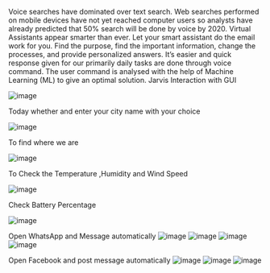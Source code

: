 Voice searches have dominated over text search. Web searches performed on mobile devices have not yet reached computer users so analysts have already predicted that 50% search will be done by voice by 2020. Virtual Assistants appear smarter than ever. Let your smart assistant do the email work for you. Find the purpose, find the important information, change the processes, and provide personalized answers. It’s easier and quick response given for our primarily daily tasks are done through voice command. The user command is analysed with the help of Machine Learning (ML) to give an optimal solution.
Jarvis Interaction with GUI

![image](https://github.com/ashish910/Jarvis-AI-Assistant/assets/52947578/d23e1447-1f2b-40b4-99b9-977dc8b30612)

Today whether and enter your city name with your choice


![image](https://github.com/ashish910/Jarvis-AI-Assistant/assets/52947578/8621860b-e1a3-4cde-b288-db48cb04b120)

To find where we are


![image](https://github.com/ashish910/Jarvis-AI-Assistant/assets/52947578/4eec1cc8-4506-44fb-be5c-78f63f8e9a94)

To Check the Temperature ,Humidity and Wind Speed 


![image](https://github.com/ashish910/Jarvis-AI-Assistant/assets/52947578/81a589a9-1308-4126-ad3e-465773446647)

Check Battery Percentage

![image](https://github.com/ashish910/Jarvis-AI-Assistant/assets/52947578/6bd565be-16e7-4b92-99c1-79068e4c72fe)

Open WhatsApp and Message automatically
![image](https://github.com/ashish910/Jarvis-AI-Assistant/assets/52947578/be8327bc-66a6-4b75-9317-e5a3da23146a)
![image](https://github.com/ashish910/Jarvis-AI-Assistant/assets/52947578/818c081f-37e4-44e2-a489-6b0b850adf03)
![image](https://github.com/ashish910/Jarvis-AI-Assistant/assets/52947578/e9582f49-6a9a-441c-978e-a6a90990ad60)
![image](https://github.com/ashish910/Jarvis-AI-Assistant/assets/52947578/b53d11c9-34f1-4ccc-9f43-e6fe9e463ac1)

Open Facebook and post message automatically
![image](https://github.com/ashish910/Jarvis-AI-Assistant/assets/52947578/85f84b75-12cd-4f8a-9c04-565931fc60f6)
![image](https://github.com/ashish910/Jarvis-AI-Assistant/assets/52947578/15290269-effc-459b-b7c1-849641bfea1d)
![image](https://github.com/ashish910/Jarvis-AI-Assistant/assets/52947578/88bc423f-19f0-4cb3-a07b-8d6878bc10dd)
